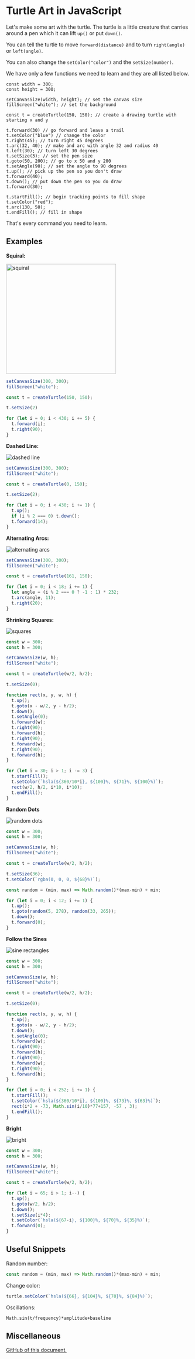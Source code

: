 # Turtle Art in JavaScript

Let's make some art with the turtle. The turtle is a little creature that carries around a pen which it can lift `up()` or put `down()`. 

You can tell the turtle to move `forward(distance)` and to turn `right(angle)` or `left(angle)`. 

You can also change the `setColor("color")` and the `setSize(number)`.

We have only a few functions we need to learn and they are all listed below.

```
const width = 300;
const height = 300;

setCanvasSize(width, height); // set the canvas size
fillScreen("white"); // set the background

const t = createTurtle(150, 150); // create a drawing turtle with starting x and y

t.forward(30) // go forward and leave a trail
t.setColor("blue") // change the color
t.right(45); // turn right 45 degrees
t.arc(32, 40); // make and arc with angle 32 and radius 40
t.left(30); // turn left 30 degrees
t.setSize(3); // set the pen size
t.goto(50, 200); // go to x 50 and y 200
t.setAngle(90); // set the angle to 90 degrees
t.up(); // pick up the pen so you don't draw
t.forward(40);
t.down(); // put down the pen so you do draw
t.forward(30);

t.startFill(); // begin tracking points to fill shape
t.setColor("red");
t.arc(130, 50);
t.endFill(); // fill in shape

```

That's every command you need to learn.

## Examples

**Squiral:**

<img width="300" src="https://cloud-iv130nu4p-hack-club-bot.vercel.app/0screen_shot_2022-02-24_at_10.23.00_am.png" alt="squiral"></img>

```js
setCanvasSize(300, 300);
fillScreen("white");

const t = createTurtle(150, 150);

t.setSize(2)

for (let i = 0; i < 430; i += 5) {
  t.forward(i);
  t.right(90);
}
```

**Dashed Line:**

![dashed line](https://user-images.githubusercontent.com/27078897/156391799-8bdccc18-f53f-461a-b9d7-ec117d3a7412.png)

```js
setCanvasSize(300, 300);
fillScreen("white");

const t = createTurtle(0, 150);

t.setSize(2);

for (let i = 0; i < 430; i += 1) {
  t.up();
  if (i % 2 === 0) t.down();
  t.forward(14);
}
```

**Alternating Arcs:**

![alternating arcs](https://user-images.githubusercontent.com/27078897/156395531-d3768b16-e2d5-407d-8903-cc9d39ff4a5c.png)

```js
setCanvasSize(300, 300);
fillScreen("white");

const t = createTurtle(161, 150);

for (let i = 0; i < 18; i += 1) {
  let angle = (i % 2 === 0 ? -1 : 1) * 232;
  t.arc(angle, 11);
  t.right(20);
}
```

**Shrinking Squares:**

![squares](https://user-images.githubusercontent.com/27078897/156402582-91c40880-4c6f-46c5-b313-b49d133e97ff.png)

```js
const w = 300;
const h = 300;

setCanvasSize(w, h);
fillScreen("white");

const t = createTurtle(w/2, h/2);

t.setSize(0);

function rect(x, y, w, h) {
  t.up();
  t.goto(x - w/2, y - h/2);
  t.down();
  t.setAngle(0);
  t.forward(w);
  t.right(90);
  t.forward(h);
  t.right(90);
  t.forward(w);
  t.right(90);
  t.forward(h);
}

for (let i = 30; i > 1; i -= 3) {
  t.startFill();
  t.setColor(`hsla(${360/10*i}, ${100}%, ${71}%, ${100}%)`);
  rect(w/2, h/2, i*10, i*10);
  t.endFill();
}

```

**Random Dots**

![random dots](https://user-images.githubusercontent.com/27078897/156422518-09727e3a-f0c7-4d89-ba05-ce3cd23d1943.png)

```js
const w = 300;
const h = 300;

setCanvasSize(w, h);
fillScreen("white");

const t = createTurtle(w/2, h/2);

t.setSize(36);
t.setColor(`rgba(0, 0, 0, ${68}%)`);

const random = (min, max) => Math.random()*(max-min) + min;

for (let i = 0; i < 12; i += 1) {
  t.up();
  t.goto(random(5, 278), random(33, 265));
  t.down();
  t.forward(0);
}
```

**Follow the Sines**

![sine rectangles](https://user-images.githubusercontent.com/27078897/156425746-5f2e02d8-ae91-46f7-ab3a-6af25f46909e.png)

```js
const w = 300;
const h = 300;

setCanvasSize(w, h);
fillScreen("white");

const t = createTurtle(w/2, h/2);

t.setSize(0);

function rect(x, y, w, h) {
  t.up();
  t.goto(x - w/2, y - h/2);
  t.down();
  t.setAngle(0);
  t.forward(w);
  t.right(90);
  t.forward(h);
  t.right(90);
  t.forward(w);
  t.right(90);
  t.forward(h);
}

for (let i = 0; i < 252; i += 1) {
  t.startFill();
  t.setColor(`hsla(${360/10*i}, ${100}%, ${73}%, ${63}%)`);
  rect(i*2 + -73, Math.sin(i/10)*77+157, -57 , 3);
  t.endFill();
}
```

**Bright**

![bright](https://user-images.githubusercontent.com/27078897/156447502-3380f3bf-a340-437a-a747-bccff2392521.png)

```js
const w = 300;
const h = 300;

setCanvasSize(w, h);
fillScreen("white");

const t = createTurtle(w/2, h/2);

for (let i = 65; i > 1; i--) {
  t.up();
  t.goto(w/2, h/2);
  t.down();
  t.setSize(i*4);
  t.setColor(`hsla(${67-i}, ${100}%, ${70}%, ${35}%)`);
  t.forward(0);
}
```

## Useful Snippets

Random number:

```js
const random = (min, max) => Math.random()*(max-min) + min;
```

Change color:

```js
turtle.setColor(`hsla(${66}, ${104}%, ${70}%, ${84}%)`);
```

Oscillations:

```
Math.sin(t/frequency)*amplitude+baseline
```

## Miscellaneous

[GitHub of this document.](https://github.com/hackclub/micros/blob/main/turtle/turtle-template.md)


